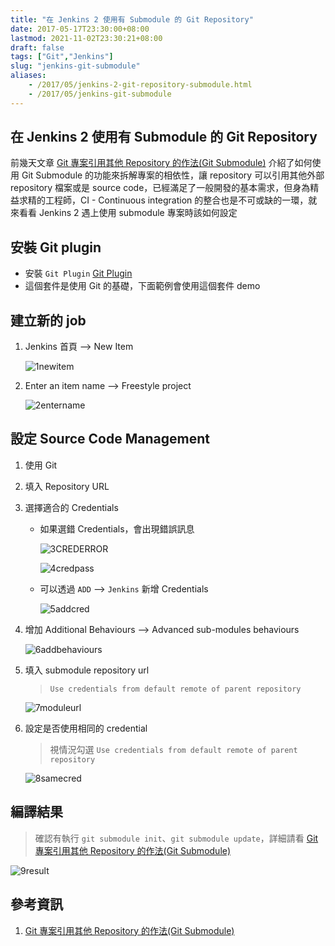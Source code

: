 ```yaml
---
title: "在 Jenkins 2 使用有 Submodule 的 Git Repository"
date: 2017-05-17T23:30:00+08:00
lastmod: 2021-11-02T23:30:21+08:00
draft: false
tags: ["Git","Jenkins"]
slug: "jenkins-git-submodule"
aliases:
    - /2017/05/jenkins-2-git-repository-submodule.html
    - /2017/05/jenkins-git-submodule
---
```

## 在 Jenkins 2 使用有 Submodule 的 Git Repository

前幾天文章 [Git 專案引用其他 Repository 的作法(Git Submodule)](/git-submodule) 介紹了如何使用 Git Submodule 的功能來拆解專案的相依性，讓 repository 可以引用其他外部 repository 檔案或是 source code，已經滿足了一般開發的基本需求，但身為精益求精的工程師，CI - Continuous integration 的整合也是不可或缺的一環，就來看看 Jenkins 2 遇上使用 submodule 專案時該如何設定

## 安裝 Git plugin

* 安裝 `Git Plugin` [Git Plugin](https://wiki.jenkins-ci.org/display/JENKINS/Git%20Plugin)
* 這個套件是使用 Git 的基礎，下面範例會使用這個套件 demo

## 建立新的 job

1. Jenkins 首頁 --> New Item

    ![1newitem](https://cloud.githubusercontent.com/assets/3851540/26141256/80ebba8e-3b0d-11e7-9a26-2d7af4bd351a.png)

2. Enter an item name --> Freestyle project

    ![2entername](https://cloud.githubusercontent.com/assets/3851540/26141257/80f10110-3b0d-11e7-84fc-9324956a2302.png)

## 設定 Source Code Management

1. 使用 Git

2. 填入 Repository URL

3. 選擇適合的 Credentials

    * 如果選錯 Credentials，會出現錯誤訊息

        ![3CREDERROR](https://cloud.githubusercontent.com/assets/3851540/26141258/80fdd80e-3b0d-11e7-8801-a45b6eafb178.png)

        ![4credpass](https://cloud.githubusercontent.com/assets/3851540/26141259/81067b44-3b0d-11e7-8c86-8df5ece959e4.png)

    * 可以透過 `ADD` --> `Jenkins` 新增 Credentials

        ![5addcred](https://cloud.githubusercontent.com/assets/3851540/26141251/80a5c36c-3b0d-11e7-963a-7daedf0fd0ef.png)

4. 增加 Additional Behaviours --> Advanced sub-modules behaviours

    ![6addbehaviours](https://cloud.githubusercontent.com/assets/3851540/26141252/80d2c718-3b0d-11e7-847d-237a30a31ffa.png)

5. 填入 submodule repository url

    > `Use credentials from default remote of parent repository`

    ![7moduleurl](https://cloud.githubusercontent.com/assets/3851540/26141253/80e2b7f4-3b0d-11e7-9b54-115d76dfca06.png)

6. 設定是否使用相同的 credential

    > 視情況勾選 `Use credentials from default remote of parent repository`

    ![8samecred](https://cloud.githubusercontent.com/assets/3851540/26141254/80e34336-3b0d-11e7-8f68-1bad9a990f42.png)

## 編譯結果

> 確認有執行 `git submodule init`、`git submodule update`，詳細請看 [Git 專案引用其他 Repository 的作法(Git Submodule)](/git-submodule)

![9result](https://cloud.githubusercontent.com/assets/3851540/26141255/80eadfb0-3b0d-11e7-9154-ada4e510193a.png)

## 參考資訊

1. [Git 專案引用其他 Repository 的作法(Git Submodule)](/git-submodule)
